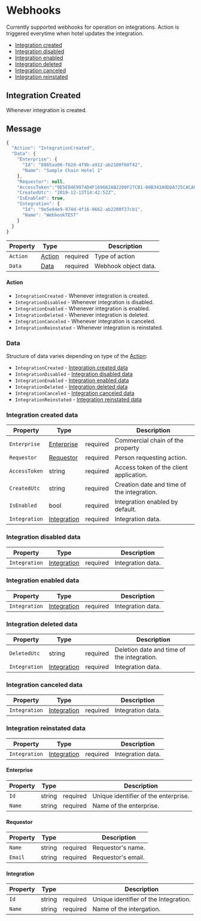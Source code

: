 # Webhooks

Currently supported webhooks for operation on integrations. Action is triggered everytime when hotel updates the integration.

* [Integration created](webhooks.md#integration-created)
* [Integration disabled](webhooks.md#integration-disabled)
* [Integration enabled](webhooks.md#integration-enabled)
* [Integration deleted](webhooks.md#integration-deleted)
* [Integration canceled](webhooks.md#integration-canceled)
* [Integration reinstated](webhooks.md#integration-reinstated)

## Integration Created

Whenever integration is created.

## Message

```javascript
{
  "Action": "IntegrationCreated",
  "Data": {
    "Enterprise": {
      "Id": "8865aa96-f62d-4f9b-a912-ab2100f60f42",
      "Name": "Sample Chain Hotel 1"
    },
    "Requestor": null,
    "AccessToken":"9E5E84E9974D4F169662AB2200F27CB1-00B343A0DDA725CACAC028E38E3EABF",
    "CreatedUtc": "2019-12-13T14:42:52Z",
    "IsEnabled": true,
    "Integration": {
      "Id": "9e5e84e9-974d-4f16-9662-ab2200f27cb1",
      "Name": "WebhookTEST"
    }
  }
}

```
| Property | Type |  | Description |
| --- | --- | --- | --- |
| `Action` | [Action](configuration.md#Action)| required | Type of action |
| `Data` | [Data](integrations.md#Data) | required | Webhook object data. |

#### Action

* `IntegrationCreated` - Whenever integration is created.
* `IntegrationDisabled` - Whenever integration is disabled.
* `IntegrationEnabled` - Whenever integration is enabled.
* `IntegrationDeleted` - Whenever integration is deleted.
* `IntegrationCanceled` - Whenever integration is canceled.
* `IntegrationReinstated` - Whenever integration is reinstated.

### Data

Structure of  data varies depending on type of the [Action](integrations.md#action):

* `IntegrationCreated` - [Integration created data](integrations.md#integration-created-data)
* `IntegrationDisabled` - [Integration disabled data](integrations.md#integration-disabled-data)
* `IntegrationEnabled` - [Integration enabled data](integrations.md#integration-enabled-data)
* `IntegrationDeleted` - [Integration deleted data](integrations.md#integration-deleted-data)
* `IntegrationCanceled` - [Integration canceled data](integrations.md#integration-canceled-data)
* `IntegrationReinstated` - [Integration reinstated data](integrations.md#integration-reinstated-data)

### Integration created data

| Property | Type |  | Description |
| --- | --- | --- | --- |
| `Enterprise` |[Enterprise](configuration.md#Enterprise)| required | Commercial chain of the property |
| `Requestor` | [Requestor](configuration.md#Requestor) | required |  Person requesting action. |
| `AccessToken` | string | required | Access token of the client application. |
| `CreatedUtc` | string | required | Creation date and time of the integration. |
| `IsEnabled` | bool | required | Integration enabled by default. |
| `Integration` | [Integration](configuration.md#Integration) | required | Integration data. |

### Integration disabled data

| Property | Type |  | Description |
| --- | --- | --- | --- |
| `Integration` | [Integration](configuration.md#Integration) | required | Integration data. |

### Integration enabled data

| Property | Type |  | Description |
| --- | --- | --- | --- |
| `Integration` | [Integration](configuration.md#Integration) | required | Integration data. |

### Integration deleted data

| Property | Type |  | Description |
| --- | --- | --- | --- |
| `DeletedUtc` | string | required | Deletion date and time of the integration. |
| `Integration` | [Integration](configuration.md#Integration) | required | Integration data. |

### Integration canceled data

| Property | Type |  | Description |
| --- | --- | --- | --- |
| `Integration` | [Integration](configuration.md#Integration) | required | Integration data. |

### Integration reinstated data

| Property | Type |  | Description |
| --- | --- | --- | --- |
| `Integration` | [Integration](configuration.md#Integration) | required | Integration data. |

#### Enterprise

| Property | Type |  | Description |
| --- | --- | --- | --- |
| `Id` | string | required | Unique identifier of the enterprise. |
| `Name` | string | required | Name of the enterprise. |

#### Requestor

| Property | Type |  | Description |
| --- | --- | --- | --- |
| `Name` | string | required | Requestor's name. |
| `Email` | string | required | Requestor's email. |

#### Integration

| Property | Type |  | Description |
| --- | --- | --- | --- |
| `Id` | string | required | Unique identifier of the Integration. |
| `Name` | string | required | Name of the intergation. |